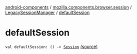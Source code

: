 [android-components](../../index.md) / [mozilla.components.browser.session](../index.md) / [LegacySessionManager](index.md) / [defaultSession](./default-session.md)

# defaultSession

`val defaultSession: () -> `[`Session`](../-session/index.md) [(source)](https://github.com/mozilla-mobile/android-components/blob/master/components/browser/session/src/main/java/mozilla/components/browser/session/LegacySessionManager.kt#L22)